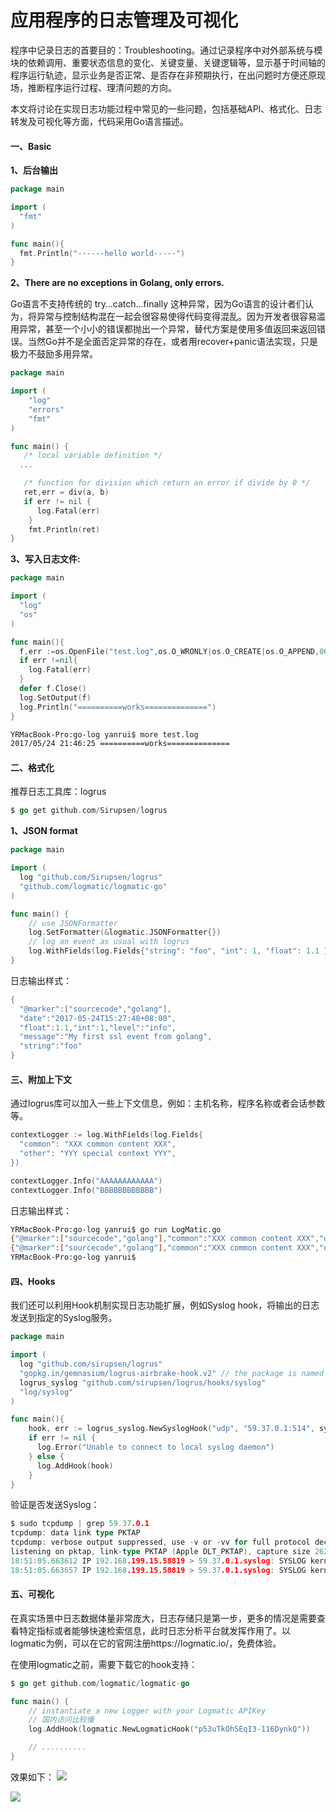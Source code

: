 # 应用程序的日志管理及可视化

程序中记录日志的首要目的：Troubleshooting。通过记录程序中对外部系统与模块的依赖调用、重要状态信息的变化、关键变量、关键逻辑等，显示基于时间轴的程序运行轨迹，显示业务是否正常、是否存在非预期执行，在出问题时方便还原现场，推断程序运行过程、理清问题的方向。

本文将讨论在实现日志功能过程中常见的一些问题，包括基础API、格式化、日志转发及可视化等方面，代码采用Go语言描述。

#### 一、Basic

**1、后台输出**

```go
package main

import (
  "fmt"
)

func main(){
  fmt.Println("------hello world-----")
}
```

**2、There are no exceptions in Golang, only errors.**

Go语言不支持传统的 try…catch…finally 这种异常，因为Go语言的设计者们认为，将异常与控制结构混在一起会很容易使得代码变得混乱。因为开发者很容易滥用异常，甚至一个小小的错误都抛出一个异常，替代方案是使用多值返回来返回错误。当然Go并不是全面否定异常的存在，或者用recover+panic语法实现，只是极力不鼓励多用异常。

```go
package main

import (
    "log"
    "errors"
    "fmt"
)

func main() {
   /* local variable definition */
  ...

   /* function for division which return an error if divide by 0 */
   ret,err = div(a, b)
   if err != nil {
      log.Fatal(err)
    }
    fmt.Println(ret)
}
```

**3、写入日志文件:**

```go
package main

import (
  "log"
  "os"
)

func main(){
  f,err :=os.OpenFile("test.log",os.O_WRONLY|os.O_CREATE|os.O_APPEND,0644)
  if err !=nil{
    log.Fatal(err)
  }
  defer f.Close()
  log.SetOutput(f)
  log.Println("==========works==============")
}
```

```bash
YRMacBook-Pro:go-log yanrui$ more test.log
2017/05/24 21:46:25 ==========works==============
```

#### 二、格式化

推荐日志工具库：logrus

```go
$ go get github.com/Sirupsen/logrus
```

**1、JSON format**

```go
package main

import (
  log "github.com/Sirupsen/logrus"
  "github.com/logmatic/logmatic-go"
)

func main() {
    // use JSONFormatter
    log.SetFormatter(&logmatic.JSONFormatter{})
    // log an event as usual with logrus
    log.WithFields(log.Fields{"string": "foo", "int": 1, "float": 1.1 }).Info("My first ssl event from golang")
}
```
日志输出样式：

```go
{
  "@marker":["sourcecode","golang"],
  "date":"2017-05-24T15:27:40+08:00",
  "float":1.1,"int":1,"level":"info",
  "message":"My first ssl event from golang",
  "string":"foo"
}
```

#### 三、附加上下文

通过logrus库可以加入一些上下文信息，例如：主机名称，程序名称或者会话参数等。

```go
contextLogger := log.WithFields(log.Fields{
  "common": "XXX common content XXX",
  "other": "YYY special context YYY",
})

contextLogger.Info("AAAAAAAAAAAA")
contextLogger.Info("BBBBBBBBBBBB")
```

日志输出样式：
```bash
YRMacBook-Pro:go-log yanrui$ go run LogMatic.go
{"@marker":["sourcecode","golang"],"common":"XXX common content XXX","date":"2017-05-24T17:00:08+08:00","level":"info","message":"AAAAAAAAAAAA","other":"YYY special context YYY"}
{"@marker":["sourcecode","golang"],"common":"XXX common content XXX","date":"2017-05-24T17:00:08+08:00","level":"info","message":"BBBBBBBBBBBB","other":"YYY special context YYY"}
YRMacBook-Pro:go-log yanrui$
```

#### 四、Hooks

我们还可以利用Hook机制实现日志功能扩展，例如Syslog hook，将输出的日志发送到指定的Syslog服务。

```go
package main

import (
  log "github.com/sirupsen/logrus"
  "gopkg.in/gemnasium/logrus-airbrake-hook.v2" // the package is named "aibrake"
  logrus_syslog "github.com/sirupsen/logrus/hooks/syslog"
  "log/syslog"
)

func main(){
    hook, err := logrus_syslog.NewSyslogHook("udp", "59.37.0.1:514", syslog.LOG_INFO, "")
    if err != nil {
      log.Error("Unable to connect to local syslog daemon")
    } else {
      log.AddHook(hook)
    }
}
```

验证是否发送Syslog：

```go
$ sudo tcpdump | grep 59.37.0.1
tcpdump: data link type PKTAP
tcpdump: verbose output suppressed, use -v or -vv for full protocol decode
listening on pktap, link-type PKTAP (Apple DLT_PKTAP), capture size 262144 bytes
18:51:05.663612 IP 192.168.199.15.58819 > 59.37.0.1.syslog: SYSLOG kernel.info, length: 314
18:51:05.663657 IP 192.168.199.15.58819 > 59.37.0.1.syslog: SYSLOG kernel.info, length: 314
```

#### 五、可视化

在真实场景中日志数据体量非常庞大，日志存储只是第一步，更多的情况是需要查看特定指标或者能够快速检索信息，此时日志分析平台就发挥作用了。以logmatic为例，可以在它的官网注册https://logmatic.io/，免费体验。

在使用logmatic之前，需要下载它的hook支持：
```go
$ go get github.com/logmatic/logmatic-go
```

```go
func main() {
    // instantiate a new Logger with your Logmatic APIKey
    // 国内访问比较慢
  	log.AddHook(logmatic.NewLogmaticHook("p53uTkOhSEqI3-116DynkQ"))

    // ..........
}
```
效果如下：
![](http://riboseyim-qiniu.riboseyim.com/logmatic_demo_1.png)

![](http://riboseyim-qiniu.riboseyim.com/logmatic_demo_2.png)
